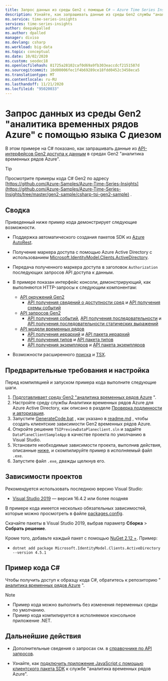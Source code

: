 ```yaml
---
title: Запрос данных из среды Gen2 с помощью C# — Azure Time Series Insights | Документация Майкрософт
description: Узнайте, как запрашивать данные из среды Gen2 службы "аналитика временных рядов Azure" с помощью приложения, написанного на языке C#.
ms.service: time-series-insights
services: time-series-insights
author: deepakpalled
ms.author: dpalled
manager: diviso
ms.devlang: csharp
ms.workload: big-data
ms.topic: conceptual
ms.date: 10/02/2020
ms.custom: seodec18
ms.openlocfilehash: 81725a28102caf0d69a9fb303eaccdcf2151587d
ms.sourcegitcommit: 10d00006fec1f4b69289ce18fdd0452c3458eca5
ms.translationtype: MT
ms.contentlocale: ru-RU
ms.lasthandoff: 11/21/2020
ms.locfileid: "95020033"
---
```

# <a name="query-data-from-the-azure-time-series-insights-gen2-environment-using-c-sharp"></a>Запрос данных из среды Gen2 "аналитика временных рядов Azure" с помощью языка C диезом

В этом примере на C# показано, как запрашивать данные из [API-интерфейсов Gen2 доступа к данным](/rest/api/time-series-insights/reference-data-access-overview) в средах Gen2 "аналитика временных рядов Azure".

> [!TIP]
> Просмотрите примеры кода C# Gen2 по адресу [https://github.com/Azure-Samples/Azure-Time-Series-Insights](https://github.com/Azure-Samples/Azure-Time-Series-Insights/tree/master/gen2-sample/csharp-tsi-gen2-sample) .

## <a name="summary"></a>Сводка

Приведенный ниже пример кода демонстрирует следующие возможности.

* Поддержка автоматического создания пакетов SDK из [Azure AutoRest](https://github.com/Azure/AutoRest).
* Получение маркера доступа с помощью Azure Active Directory с использованием [Microsoft.IdentityModel.Clients.ActiveDirectory](https://www.nuget.org/packages/Microsoft.IdentityModel.Clients.ActiveDirectory/).
* Передача полученного маркера доступа в заголовок `Authorization` последующих запросов API доступа к данным.
* В примере показан интерфейс консоли, демонстрирующий, как выполняются HTTP-запросы к следующим компонентам:
  * [API окружений Gen2](/rest/api/time-series-insights/reference-environments-apis)
    * [API получения сведений о доступности сред](/rest/api/time-series-insights/dataaccessgen2/query/getavailability) и [API получения схемы событий](/rest/api/time-series-insights/dataaccessgen2/query/geteventschema)
  * [API запросов Gen2](/rest/api/time-series-insights/reference-query-apis)
    * [API получения событий](/rest/api/time-series-insights/dataaccessgen2/query/execute#getevents), [API получения последовательности](/rest/api/time-series-insights/dataaccessgen2/query/execute#getseries) и [API получения последовательности статических выражений](/rest/api/time-series-insights/dataaccessgen2/query/execute#aggregateseries)
  * [API модели временных рядов](/rest/api/time-series-insights/dataaccessgen2/query/execute#aggregateseries)
    * [API получения иерархий](/rest/api/time-series-insights/dataaccessgen2/timeserieshierarchies) и [API пакета иерархий](/rest/api/time-series-insights/dataaccessgen2/timeserieshierarchies/executebatch)
    * [API получения типов](/rest/api/time-series-insights/dataaccessgen2/timeseriestypes) и [API пакета типов](/rest/api/time-series-insights/dataaccessgen2/timeseriestypes/executebatch)
    * [API получения экземпляров](/rest/api/time-series-insights/dataaccessgen2/timeseriesinstances) и [API пакета экземпляров](/rest/api/time-series-insights/dataaccessgen2/timeseriesinstances/executebatch)

* Возможности расширенного [поиска](/rest/api/time-series-insights/reference-model-apis#search-features) и [TSX](/rest/api/time-series-insights/reference-time-series-expression-syntax).

## <a name="prerequisites-and-setup"></a>Предварительные требования и настройка

Перед компиляцией и запуском примера кода выполните следующие шаги.

1. [Подготавливает среду Gen2 "аналитика временных рядов Azure](./how-to-provision-manage.md#create-the-environment) ".
1. Настройте среду службы Аналитики временных рядов Azure для Azure Active Directory, как описано в разделе [Проверка подлинности и авторизация](time-series-insights-authentication-and-authorization.md).
1. Запустите [GenerateCode.bat](https://github.com/Azure-Samples/Azure-Time-Series-Insights/blob/master/gen2-sample/csharp-tsi-gen2-sample/DataPlaneClient/GenerateCode.bat) , как указано в [readme.md](https://github.com/Azure-Samples/Azure-Time-Series-Insights/blob/master/gen2-sample/csharp-tsi-gen2-sample/DataPlaneClient/Readme.md) , чтобы создать клиентские зависимости Gen2 временных рядов Azure.
1. Откройте решение `TSIPreviewDataPlaneclient.sln` и задайте `DataPlaneClientSampleApp` в качестве проекта по умолчанию в Visual Studio.
1. Установите необходимые зависимости проекта, выполнив действия, описанные [ниже](#project-dependencies), и скомпилируйте пример в исполняемый файл `.exe`.
1. Запустите файл `.exe`, дважды щелкнув его.

## <a name="project-dependencies"></a>Зависимости проектов

Рекомендуется использовать последнюю версию Visual Studio:

* [Visual Studio 2019](https://visualstudio.microsoft.com/vs/) — версия 16.4.2 или более поздняя

В примере кода имеется несколько обязательных зависимостей, которые можно просмотреть в файле [packages.config](https://github.com/Azure-Samples/Azure-Time-Series-Insights/blob/master/gen2-sample/csharp-tsi-gen2-sample/DataPlaneClientSampleApp/packages.config).

Скачайте пакеты в Visual Studio 2019, выбрав параметр **Сборка** > **Собрать решение**.

Кроме того, добавьте каждый пакет с помощью [NuGet 2.12 +](https://www.nuget.org/). Пример:

* `dotnet add package Microsoft.IdentityModel.Clients.ActiveDirectory --version 4.5.1`

## <a name="c-sample-code"></a>Пример кода C#

Чтобы получить доступ к образцу кода C#, обратитесь к репозиторию " [аналитика временных рядов Azure](https://github.com/Azure-Samples/Azure-Time-Series-Insights/tree/master/gen2-sample/csharp-tsi-gen2-sample) ".

> [!NOTE]
>
> * Пример кода можно выполнить без изменения переменных среды по умолчанию.
> * Пример кода компилируется в исполняемое консольное приложение .NET.

## <a name="next-steps"></a>Дальнейшие действия

* Дополнительные сведения о запросах см. в [справочнике по API запросов](/rest/api/time-series-insights/reference-query-apis).

* Узнайте, как [подключить приложение JavaScript с помощью клиентского пакета SDK](https://github.com/microsoft/tsiclient) к службе "аналитика временных рядов Azure".